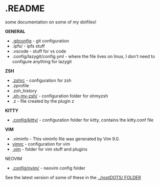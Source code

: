 # .README

some documentation on some of my dotfiles!


**GENERAL**
- [.gitconfig](gitconfig.md) - git configuration
- .ipfs/ - ipfs stuff
- .vscode - stuff for vs code
- .config/lazygit/config.yml - where the file lives on linux, I don't need to configure anything for lazygit

**ZSH**
- [.zshrc](zshrc.md) - configuration for zsh
- .zprofile
- .zsh_history
- [.oh-my-zsh/](oh-my-zsh.md) - configuration folder for ohmyzsh
- .z - file created by the plugin z

**KITTY**
- [.config/kitty/](config_kitty.md) - configuration folder for kitty, contains the kitty.conf file

**VIM**
- .viminfo - This viminfo file was generated by Vim 9.0.
- [vimrc](vimrc.md) - configuration for vim
- [.vim](vim.md) - folder for vim stuff and plugins

NEOVIM
- [.config/nvim/](config_nvim.md) - neovim config folder

See the latest version of some of these in the [../rootDOTS/ FOLDER](../rootDOTS/)

